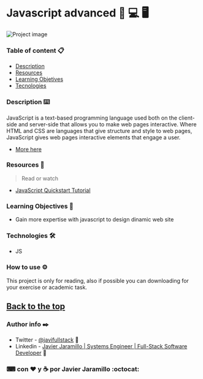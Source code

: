 # Javascript advanced 📱 💻 🖥


![Project image](https://s3-us-west-2.amazonaws.com/devcodepro/media/tutorials/funciones-en-javascript-t2.png)

### Table of content 📋

- [Description](#description)
- [Resources](#resources)
- [Learning Objetives](#learning-objectives)
- [Tecnologies](#technologies)

### Description ⌨️

JavaScript is a text-based programming language used both on the client-side and server-side that allows you to make web pages interactive. Where HTML and CSS are languages that give structure and style to web pages, JavaScript gives web pages interactive elements that engage a user.

- [More here](https://www.hackreactor.com/blog/what-is-javascript-used-for)


### Resources 📖


>Read or watch

- [JavaScript Quickstart Tutorial](https://www.w3schools.com/whatis/whatis_js.asp)

### Learning Objectives 🚀

- Gain more expertise with javascript to design dinamic web site

### Technologies 🛠️

- JS

### How to use ⚙️

This project is only for reading, also if possible you can downloading for your exercise or academic task.

[Back to the top](#Table-of-content)
---
### Author info ✒️

- Twitter - [@javifullstack](https://twitter.com/javifullstack) :blue_heart:
- Linkedin - [Javier Jaramillo | Systems Engineer | Full-Stack Software Developer](https://www.linkedin.com/in/javier-jaramillo-346b681a1/) :gem:

### ⌨ ️con ❤  ️y ☕ por Javier Jaramillo :octocat:


